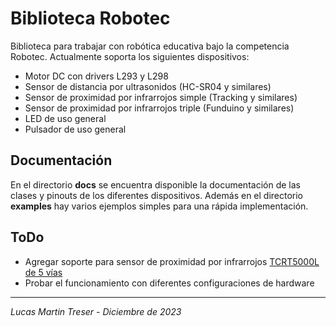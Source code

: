 # Biblioteca Robotec

Biblioteca para trabajar con robótica educativa bajo la competencia Robotec. Actualmente soporta los siguientes dispositivos:

- Motor DC con drivers L293 y L298
- Sensor de distancia por ultrasonidos (HC-SR04 y similares)
- Sensor de proximidad por infrarrojos simple (Tracking y similares)
- Sensor de proximidad por infrarrojos triple (Funduino y similares)
- LED de uso general
- Pulsador de uso general

## Documentación

En el directorio **docs** se encuentra disponible la documentación de las clases y pinouts de los diferentes dispositivos. Además en el directorio **examples** hay varios ejemplos simples para una rápida implementación.

## ToDo

- Agregar soporte para sensor de proximidad por infrarrojos [TCRT5000L de 5 vías](https://www.instructables.com/5-Ways-TCRT5000-Tracking-Sensor-Module-Tutorial/)
- Probar el funcionamiento con diferentes configuraciones de hardware

---
*Lucas Martin Treser - Diciembre de 2023*
